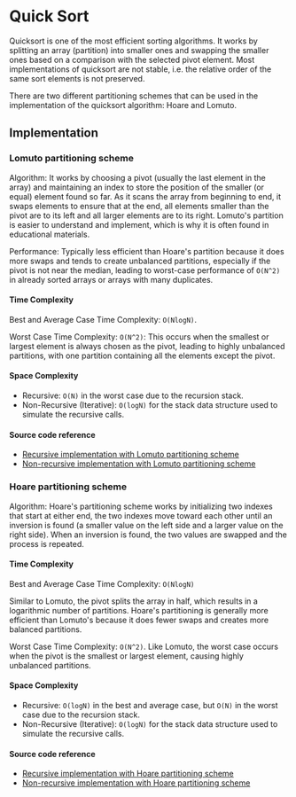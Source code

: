 # Quick Sort

Quicksort is one of the most efficient sorting algorithms. It works by splitting an array (partition) into smaller ones and swapping the smaller ones based on a comparison with the selected pivot element. Most implementations of quicksort are not stable, i.e. the relative order of the same sort elements is not preserved.

There are two different partitioning schemes that can be used in the implementation of the quicksort algorithm: Hoare and Lomuto.

## Implementation

### Lomuto partitioning scheme

Algorithm: It works by choosing a pivot (usually the last element in the array) and maintaining an index to store the position of the smaller (or equal) element found so far. As it scans the array from beginning to end, it swaps elements to ensure that at the end, all elements smaller than the pivot are to its left and all larger elements are to its right. Lomuto's partition is easier to understand and implement, which is why it is often found in educational materials.

Performance: Typically less efficient than Hoare's partition because it does more swaps and tends to create unbalanced partitions, especially if the pivot is not near the median, leading to worst-case performance of `O(N^2)` in already sorted arrays or arrays with many duplicates.

#### Time Complexity

Best and Average Case Time Complexity: `O(NlogN)`.

Worst Case Time Complexity: `O(N^2)`: This occurs when the smallest or largest element is always chosen as the pivot, leading to highly unbalanced partitions, with one partition containing all the elements except the pivot.

#### Space Complexity

* Recursive: `O(N)` in the worst case due to the recursion stack.
* Non-Recursive (Iterative): `O(logN)` for the stack data structure used to simulate the recursive calls.

#### Source code reference

* [Recursive implementation with Lomuto partitioning scheme](../../Algorithms/SortingAlgorithms/QuickSorterLomutoRecursive.cs)
* [Non-recursive implementation with Lomuto partitioning scheme](../../Algorithms/SortingAlgorithms/QuickSorterLomutoNonRecursive.cs)


### Hoare partitioning scheme

Algorithm: Hoare's partitioning scheme works by initializing two indexes that start at either end, the two indexes move toward each other until an inversion is found (a smaller value on the left side and a larger value on the right side). When an inversion is found, the two values are swapped and the process is repeated.

#### Time Complexity

Best and Average Case Time Complexity: `O(NlogN)`

Similar to Lomuto, the pivot splits the array in half, which results in a logarithmic number of partitions. Hoare's partitioning is generally more efficient than Lomuto's because it does fewer swaps and creates more balanced partitions.

Worst Case Time Complexity: `O(N^2)`. Like Lomuto, the worst case occurs when the pivot is the smallest or largest element, causing highly unbalanced partitions.

#### Space Complexity

* Recursive: `O(logN)` in the best and average case, but `O(N)` in the worst case due to the recursion stack.
* Non-Recursive (Iterative): `O(logN)` for the stack data structure used to simulate the recursive calls.

#### Source code reference

* [Recursive implementation with Hoare partitioning scheme](../../Algorithms/SortingAlgorithms/QuickSorterHoareRecursive.cs)
* [Non-recursive implementation with Hoare partitioning scheme](../../Algorithms/SortingAlgorithms/QuickSorterHoareNonRecursive.cs)
